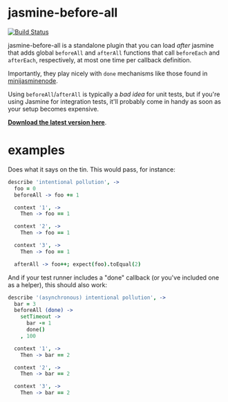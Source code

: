 # jasmine-before-all

[![Build Status](https://travis-ci.org/testdouble/jasmine-before-all.png?branch=master)](https://travis-ci.org/testdouble/jasmine-before-all)

jasmine-before-all is a standalone plugin that you can load *after* jasmine that adds global `beforeAll` and `afterAll` functions that call `beforeEach` and `afterEach`, respectively, at most one time per callback definition.

Importantly, they play nicely with `done` mechanisms like those found in [minijasminenode](https://github.com/juliemr/minijasminenode).

Using `beforeAll`/`afterAll` is typically a *bad idea* for unit tests, but if you're using Jasmine for integration tests, it'll probably come in handy as soon as your setup becomes expensive.

**[Download the latest version here](https://github.com/testdouble/jasmine-before-all/releases)**.

# examples

Does what it says on the tin. This would pass, for instance:

```coffeescript
describe 'intentional pollution', ->
  foo = 0
  beforeAll -> foo += 1

  context '1', ->
    Then -> foo == 1

  context '2', ->
    Then -> foo == 1

  context '3', ->
    Then -> foo == 1

  afterAll -> foo++; expect(foo).toEqual(2)
```

And if your test runner includes a "done" callback (or you've included one as a helper), this should also work:

``` coffeescript
describe '(asynchronous) intentional pollution', ->
  bar = 3
  beforeAll (done) ->
    setTimeout ->
      bar -= 1
      done()
    , 100

  context '1', ->
    Then -> bar == 2

  context '2', ->
    Then -> bar == 2

  context '3', ->
    Then -> bar == 2
```
